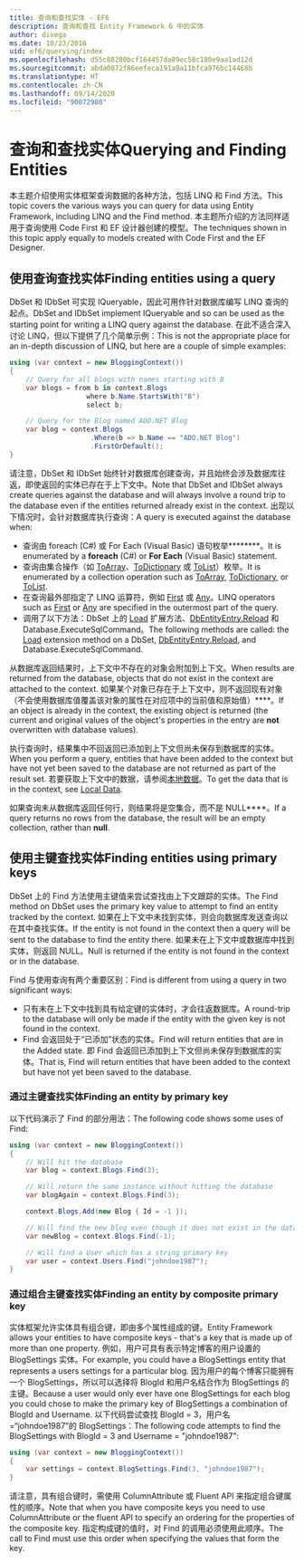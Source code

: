 ```yaml
---
title: 查询和查找实体 - EF6
description: 查询和查找 Entity Framework 6 中的实体
author: divega
ms.date: 10/23/2016
uid: ef6/querying/index
ms.openlocfilehash: d55c88280bcf164457da89ec58c180e9aa1ad12d
ms.sourcegitcommit: abda0872f86eefeca191a9a11bfca976bc14468b
ms.translationtype: HT
ms.contentlocale: zh-CN
ms.lasthandoff: 09/14/2020
ms.locfileid: "90072988"
---
```

# <a name="querying-and-finding-entities"></a><span data-ttu-id="e7488-103">查询和查找实体</span><span class="sxs-lookup"><span data-stu-id="e7488-103">Querying and Finding Entities</span></span>
<span data-ttu-id="e7488-104">本主题介绍使用实体框架查询数据的各种方法，包括 LINQ 和 Find 方法。</span><span class="sxs-lookup"><span data-stu-id="e7488-104">This topic covers the various ways you can query for data using Entity Framework, including LINQ and the Find method.</span></span> <span data-ttu-id="e7488-105">本主题所介绍的方法同样适用于查询使用 Code First 和 EF 设计器创建的模型。</span><span class="sxs-lookup"><span data-stu-id="e7488-105">The techniques shown in this topic apply equally to models created with Code First and the EF Designer.</span></span>  

## <a name="finding-entities-using-a-query"></a><span data-ttu-id="e7488-106">使用查询查找实体</span><span class="sxs-lookup"><span data-stu-id="e7488-106">Finding entities using a query</span></span>  

<span data-ttu-id="e7488-107">DbSet 和 IDbSet 可实现 IQueryable，因此可用作针对数据库编写 LINQ 查询的起点。</span><span class="sxs-lookup"><span data-stu-id="e7488-107">DbSet and IDbSet implement IQueryable and so can be used as the starting point for writing a LINQ query against the database.</span></span> <span data-ttu-id="e7488-108">在此不适合深入讨论 LINQ，但以下提供了几个简单示例：</span><span class="sxs-lookup"><span data-stu-id="e7488-108">This is not the appropriate place for an in-depth discussion of LINQ, but here are a couple of simple examples:</span></span>  

``` csharp
using (var context = new BloggingContext())
{
    // Query for all blogs with names starting with B
    var blogs = from b in context.Blogs
                   where b.Name.StartsWith("B")
                   select b;

    // Query for the Blog named ADO.NET Blog
    var blog = context.Blogs
                    .Where(b => b.Name == "ADO.NET Blog")
                    .FirstOrDefault();
}
```  

<span data-ttu-id="e7488-109">请注意，DbSet 和 IDbSet 始终针对数据库创建查询，并且始终会涉及数据库往返，即使返回的实体已存在于上下文中。</span><span class="sxs-lookup"><span data-stu-id="e7488-109">Note that DbSet and IDbSet always create queries against the database and will always involve a round trip to the database even if the entities returned already exist in the context.</span></span> <span data-ttu-id="e7488-110">出现以下情况时，会针对数据库执行查询：</span><span class="sxs-lookup"><span data-stu-id="e7488-110">A query is executed against the database when:</span></span>  

- <span data-ttu-id="e7488-111">查询由 foreach (C#) 或 For Each (Visual Basic) 语句枚举\*\*\*\*\*\*\*\*。</span><span class="sxs-lookup"><span data-stu-id="e7488-111">It is enumerated by a **foreach** (C#) or **For Each** (Visual Basic) statement.</span></span>  
- <span data-ttu-id="e7488-112">查询由集合操作（如 [ToArray](https://msdn.microsoft.com/library/bb298736)、[ToDictionary](https://msdn.microsoft.com/library/system.linq.enumerable.todictionary) 或 [ToList](https://msdn.microsoft.com/library/bb342261)）枚举。</span><span class="sxs-lookup"><span data-stu-id="e7488-112">It is enumerated by a collection operation such as [ToArray](https://msdn.microsoft.com/library/bb298736), [ToDictionary](https://msdn.microsoft.com/library/system.linq.enumerable.todictionary), or [ToList](https://msdn.microsoft.com/library/bb342261).</span></span>  
- <span data-ttu-id="e7488-113">在查询最外部指定了 LINQ 运算符，例如 [First](https://msdn.microsoft.com/library/bb291976) 或 [Any](https://msdn.microsoft.com/library/bb337697)。</span><span class="sxs-lookup"><span data-stu-id="e7488-113">LINQ operators such as [First](https://msdn.microsoft.com/library/bb291976) or [Any](https://msdn.microsoft.com/library/bb337697) are specified in the outermost part of the query.</span></span>  
- <span data-ttu-id="e7488-114">调用了以下方法：DbSet 上的 [Load](https://msdn.microsoft.com/library/system.data.entity.dbextensions.load) 扩展方法、[DbEntityEntry.Reload](https://msdn.microsoft.com/library/system.data.entity.infrastructure.dbentityentry.reload.aspx) 和 Database.ExecuteSqlCommand。</span><span class="sxs-lookup"><span data-stu-id="e7488-114">The following methods are called: the [Load](https://msdn.microsoft.com/library/system.data.entity.dbextensions.load) extension method on a DbSet, [DbEntityEntry.Reload](https://msdn.microsoft.com/library/system.data.entity.infrastructure.dbentityentry.reload.aspx), and Database.ExecuteSqlCommand.</span></span>  

<span data-ttu-id="e7488-115">从数据库返回结果时，上下文中不存在的对象会附加到上下文。</span><span class="sxs-lookup"><span data-stu-id="e7488-115">When results are returned from the database, objects that do not exist in the context are attached to the context.</span></span> <span data-ttu-id="e7488-116">如果某个对象已存在于上下文中，则不返回现有对象（不会使用数据库值覆盖该对象的属性在对应项中的当前值和原始值）\*\*\*\*。</span><span class="sxs-lookup"><span data-stu-id="e7488-116">If an object is already in the context, the existing object is returned (the current and original values of the object's properties in the entry are **not** overwritten with database values).</span></span>  

<span data-ttu-id="e7488-117">执行查询时，结果集中不回返回已添加到上下文但尚未保存到数据库的实体。</span><span class="sxs-lookup"><span data-stu-id="e7488-117">When you perform a query, entities that have been added to the context but have not yet been saved to the database are not returned as part of the result set.</span></span> <span data-ttu-id="e7488-118">若要获取上下文中的数据，请参阅[本地数据](xref:ef6/querying/local-data)。</span><span class="sxs-lookup"><span data-stu-id="e7488-118">To get the data that is in the context, see [Local Data](xref:ef6/querying/local-data).</span></span>  

<span data-ttu-id="e7488-119">如果查询未从数据库返回任何行，则结果将是空集合，而不是 NULL\*\*\*\*。</span><span class="sxs-lookup"><span data-stu-id="e7488-119">If a query returns no rows from the database, the result will be an empty collection, rather than **null**.</span></span>  

## <a name="finding-entities-using-primary-keys"></a><span data-ttu-id="e7488-120">使用主键查找实体</span><span class="sxs-lookup"><span data-stu-id="e7488-120">Finding entities using primary keys</span></span>  

<span data-ttu-id="e7488-121">DbSet 上的 Find 方法使用主键值来尝试查找由上下文跟踪的实体。</span><span class="sxs-lookup"><span data-stu-id="e7488-121">The Find method on DbSet uses the primary key value to attempt to find an entity tracked by the context.</span></span> <span data-ttu-id="e7488-122">如果在上下文中未找到实体，则会向数据库发送查询以在其中查找实体。</span><span class="sxs-lookup"><span data-stu-id="e7488-122">If the entity is not found in the context then a query will be sent to the database to find the entity there.</span></span> <span data-ttu-id="e7488-123">如果未在上下文中或数据库中找到实体，则返回 NULL。</span><span class="sxs-lookup"><span data-stu-id="e7488-123">Null is returned if the entity is not found in the context or in the database.</span></span>  

<span data-ttu-id="e7488-124">Find 与使用查询有两个重要区别：</span><span class="sxs-lookup"><span data-stu-id="e7488-124">Find is different from using a query in two significant ways:</span></span>  

- <span data-ttu-id="e7488-125">只有未在上下文中找到具有给定键的实体时，才会往返数据库。</span><span class="sxs-lookup"><span data-stu-id="e7488-125">A round-trip to the database will only be made if the entity with the given key is not found in the context.</span></span>  
- <span data-ttu-id="e7488-126">Find 会返回处于“已添加”状态的实体。</span><span class="sxs-lookup"><span data-stu-id="e7488-126">Find will return entities that are in the Added state.</span></span> <span data-ttu-id="e7488-127">即 Find 会返回已添加到上下文但尚未保存到数据库的实体。</span><span class="sxs-lookup"><span data-stu-id="e7488-127">That is, Find will return entities that have been added to the context but have not yet been saved to the database.</span></span>  
### <a name="finding-an-entity-by-primary-key"></a><span data-ttu-id="e7488-128">通过主键查找实体</span><span class="sxs-lookup"><span data-stu-id="e7488-128">Finding an entity by primary key</span></span>  

<span data-ttu-id="e7488-129">以下代码演示了 Find 的部分用法：</span><span class="sxs-lookup"><span data-stu-id="e7488-129">The following code shows some uses of Find:</span></span>  

``` csharp
using (var context = new BloggingContext())
{
    // Will hit the database
    var blog = context.Blogs.Find(3);

    // Will return the same instance without hitting the database
    var blogAgain = context.Blogs.Find(3);

    context.Blogs.Add(new Blog { Id = -1 });

    // Will find the new blog even though it does not exist in the database
    var newBlog = context.Blogs.Find(-1);

    // Will find a User which has a string primary key
    var user = context.Users.Find("johndoe1987");
}
```  

### <a name="finding-an-entity-by-composite-primary-key"></a><span data-ttu-id="e7488-130">通过组合主键查找实体</span><span class="sxs-lookup"><span data-stu-id="e7488-130">Finding an entity by composite primary key</span></span>  

<span data-ttu-id="e7488-131">实体框架允许实体具有组合键，即由多个属性组成的键。</span><span class="sxs-lookup"><span data-stu-id="e7488-131">Entity Framework allows your entities to have composite keys - that's a key that is made up of more than one property.</span></span> <span data-ttu-id="e7488-132">例如，用户可具有表示特定博客的用户设置的 BlogSettings 实体。</span><span class="sxs-lookup"><span data-stu-id="e7488-132">For example, you could have a BlogSettings entity that represents a users settings for a particular blog.</span></span> <span data-ttu-id="e7488-133">因为用户的每个博客只能拥有一个 BlogSettings，所以可以选择将 BlogId 和用户名结合作为 BlogSettings 的主键。</span><span class="sxs-lookup"><span data-stu-id="e7488-133">Because a user would only ever have one BlogSettings for each blog you could chose to make the primary key of BlogSettings a combination of BlogId and Username.</span></span> <span data-ttu-id="e7488-134">以下代码尝试查找 BlogId = 3，用户名 =“johndoe1987”的 BlogSettings：</span><span class="sxs-lookup"><span data-stu-id="e7488-134">The following code attempts to find the BlogSettings with BlogId = 3 and Username = "johndoe1987":</span></span>  

``` csharp  
using (var context = new BloggingContext())
{
    var settings = context.BlogSettings.Find(3, "johndoe1987");
}
```  

<span data-ttu-id="e7488-135">请注意，具有组合键时，需使用 ColumnAttribute 或 Fluent API 来指定组合键属性的顺序。</span><span class="sxs-lookup"><span data-stu-id="e7488-135">Note that when you have composite keys you need to use ColumnAttribute or the fluent API to specify an ordering for the properties of the composite key.</span></span> <span data-ttu-id="e7488-136">指定构成键的值时，对 Find 的调用必须使用此顺序。</span><span class="sxs-lookup"><span data-stu-id="e7488-136">The call to Find must use this order when specifying the values that form the key.</span></span>  
